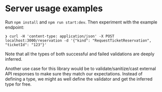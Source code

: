 # Server usage examples

Run `npm install` and `npm run start:dev`. Then experiment with the example endpoint:

```
❯ curl -H 'content-type: application/json' -X POST localhost:3000/reservation -d '{"kind": "RequestTicketReservation", "ticketId": "123"}'
```

Note that all the types of both successful and failed validations are deeply inferred.

Another use case for this library would be to validate/sanitize/cast external API responses to make sure they match our expectations. Instead of defining a type, we might as well define the validator and get the inferred type for free.
